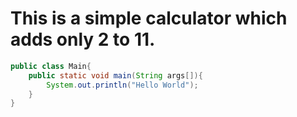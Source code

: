 # This is a simple calculator which adds only 2 to 11.

```java
public class Main{
    public static void main(String args[]){
        System.out.println("Hello World");
    }
}
```